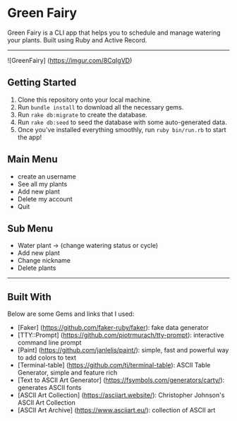 Green Fairy
========================

Green Fairy is a CLI app that helps you to schedule and manage watering your plants.
Built using Ruby and Active Record.

---
![GreenFairy] (https://imgur.com/8CqIgVD)

## Getting Started

1. Clone this repository onto your local machine.
2. Run `bundle install` to download all the necessary gems.
3. Run `rake db:migrate` to create the database.
4. Run `rake db:seed` to seed the database with some auto-generated data.
5. Once you've installed everything smoothly, run `ruby bin/run.rb` to start the app!

## Main Menu
* create an username
* See all my plants
* Add new plant
* Delete my account
* Quit

## Sub Menu
* Water plant -> (change watering status or cycle)
* Add new plant
* Change nickname
* Delete plants

---

## Built With

Below are some Gems and links that I used:

* [Faker] (https://github.com/faker-ruby/faker): fake data generator
* [TTY::Prompt] (https://github.com/piotrmurach/tty-prompt): interactive command line prompt
* [Paint] (https://github.com/janlelis/paint/): simple, fast and powerful way to add colors to text
* [Terminal-table] (https://github.com/tj/terminal-table): ASCII Table Generator, simple and feature rich
* [Text to ASCII Art Generator] (https://fsymbols.com/generators/carty/): generates ASCII fonts
* [ASCII Art Collection] (https://asciiart.website/): Christopher Johnson's ASCII Art Collection
* [ASCII Art Archive] (https://www.asciiart.eu/): collection of ASCII art

